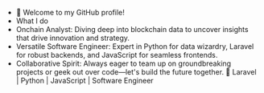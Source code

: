 - 👋 Welcome to my GitHub profile!
- What I do
- Onchain Analyst: Diving deep into blockchain data to uncover insights that drive innovation and strategy.
- Versatile Software Engineer: Expert in Python for data wizardry, Laravel for robust backends, and JavaScript for seamless frontends.
- Collaborative Spirit: Always eager to team up on groundbreaking projects or geek out over code—let's build the future together. 🤝
Laravel | Python | JavaScript | Software Engineer
<!---
Dannyamah/Dannyamah is a ✨ special ✨ repository because its `README.md` (this file) appears on your GitHub profile.
You can click the Preview link to take a look at your changes.
--->
